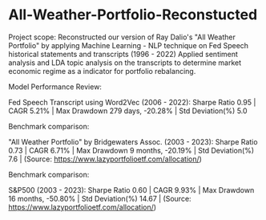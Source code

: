 # All-Weather-Portfolio-Reconstucted

Project scope:
Reconstructed our version of Ray Dalio's "All Weather Portfolio" by applying Machine Learning - NLP technique on Fed Speech historical statements and transcripts (1996 - 2022) 
Applied sentiment analysis and LDA topic analysis on the transcripts to determine market economic regime as a indicator for portfolio rebalancing.

Model Performance Review:

Fed Speech Transcript using Word2Vec (2006 - 2022):
Sharpe Ratio 0.95 |
CAGR 5.21% |
Max Drawdown 279 days, -20.28% |
Std Deviation(%) 5.0

Benchmark comparison: 

"All Weather Portfolio" by Bridgewaters Assoc. (2003 - 2023):
Sharpe Ratio 0.73 |
CAGR 6.71% |
Max Drawdown 9 months, -20.19% |
Std Deviation(%) 7.6 |
(Source: https://www.lazyportfolioetf.com/allocation/)

Benchmark comparison: 

S&P500 (2003 - 2023):
Sharpe Ratio 0.60 |
CAGR 9.93% |
Max Drawdown 16 months, -50.80% |
Std Deviation(%) 14.67 |
(Source: https://www.lazyportfolioetf.com/allocation/)
